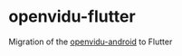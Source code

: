 # openvidu-flutter

Migration of the [openvidu-android](https://github.com/OpenVidu/openvidu-tutorials/tree/master/openvidu-android) to Flutter
